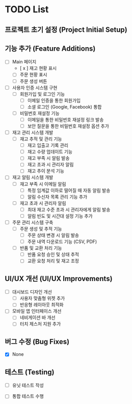# TODO List

## 프로젝트 초기 설정 (Project Initial Setup)

## 기능 추가 (Feature Additions)

- [ ] Main 페이지
  - [ x ] 재고 현황 표시
  - [ ] 주문 현황 표시
  - [ ] 주문 생성 버튼

- [ ] 사용자 인증 시스템 구현
  - [ ] 회원가입 및 로그인 기능
    - [ ] 이메일 인증을 통한 회원가입
    - [ ] 소셜 로그인 (Google, Facebook) 통합
  - [ ] 비밀번호 재설정 기능
    - [ ] 이메일을 통한 비밀번호 재설정 링크 발송
    - [ ] 보안 질문을 통한 비밀번호 재설정 옵션 추가

- [ ] 재고 관리 시스템 개발
  - [ ] 재고 추적 및 관리 기능
    - [ ] 재고 입출고 기록 관리
    - [ ] 재고 수량 업데이트 기능
    - [ ] 재고 부족 시 알림 발송
    - [ ] 재고 초과 시 관리자 알림
    - [ ] 재고 추이 분석 기능

- [ ] 재고 알림 시스템 개발
  - [ ] 재고 부족 시 이메일 알림
    - [ ] 특정 임계값 이하로 떨어질 때 자동 알림 발송
    - [ ] 알림 수신자 목록 관리 기능 추가
  - [ ] 재고 초과 시 관리자 알림
    - [ ] 최대 재고 수준 초과 시 관리자에게 알림 발송
    - [ ] 알림 빈도 및 시간대 설정 기능 추가

- [ ] 주문 관리 시스템 구축
  - [ ] 주문 생성 및 추적 기능
    - [ ] 주문 상태 변경 시 알림 발송
    - [ ] 주문 내역 다운로드 기능 (CSV, PDF)
  - [ ] 반품 및 교환 처리 기능
    - [ ] 반품 요청 승인 및 상태 추적
    - [ ] 교환 요청 처리 및 재고 조정

## UI/UX 개선 (UI/UX Improvements)

- [ ] 대시보드 디자인 개선
  - [ ] 사용자 맞춤형 위젯 추가
  - [ ] 반응형 레이아웃 최적화

- [ ] 모바일 앱 인터페이스 개선
  - [ ] 네비게이션 바 개선
  - [ ] 터치 제스처 지원 추가

## 버그 수정 (Bug Fixes)

- [x] None

## 테스트 (Testing)

- [ ] 유닛 테스트 작성
- [ ] 통합 테스트 수행

